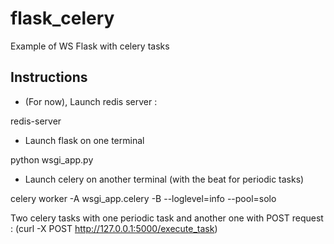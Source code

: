# flask_celery

Example of WS Flask with celery tasks

## Instructions

* (For now), Launch redis server :

redis-server

* Launch flask on one terminal

python wsgi_app.py 

* Launch celery on another terminal (with the beat for periodic tasks)

celery worker -A wsgi_app.celery -B --loglevel=info --pool=solo


Two celery tasks with one periodic task and another one with POST request : (curl -X POST http://127.0.0.1:5000/execute_task)
